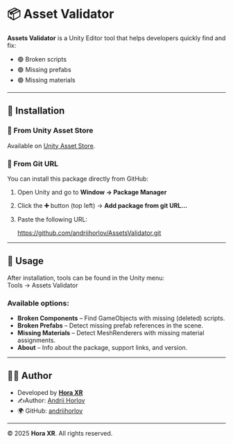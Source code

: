 # 📦 Asset Validator

**Assets Validator** is a Unity Editor tool that helps developers quickly find and fix:
- 🟢 Broken scripts
- 🟢 Missing prefabs
- 🟢 Missing materials

---

## 🚀 Installation

### 🔹 From Unity Asset Store
Available on [Unity Asset Store](https://assetstore.unity.com/packages/tools/utilities/assetvalidator-283795#releases).

### 🔹 From Git URL
You can install this package directly from GitHub:

1. Open Unity and go to **Window → Package Manager**
2. Click the **➕** button (top left) → **Add package from git URL...**
3. Paste the following URL:

    https://github.com/andriihorlov/AssetsValidator.git

---

## 📖 Usage

After installation, tools can be found in the Unity menu:  
Tools → Assets Validator

### Available options:
- **Broken Components** – Find GameObjects with missing (deleted) scripts.
- **Broken Prefabs** – Detect missing prefab references in the scene.
- **Missing Materials** – Detect MeshRenderers with missing material assignments.
- **About** – Info about the package, support links, and version.

---

## 👨‍💻 Author

- Developed by **[Hora XR](https://horaxr.com/)**
- ✍️Author: [Andrii Horlov](mailto:andreygorlovv@gmail.com)
- 🌍 GitHub: [andriihorlov](https://github.com/andriihorlov)

---

© 2025 **Hora XR**. All rights reserved.
